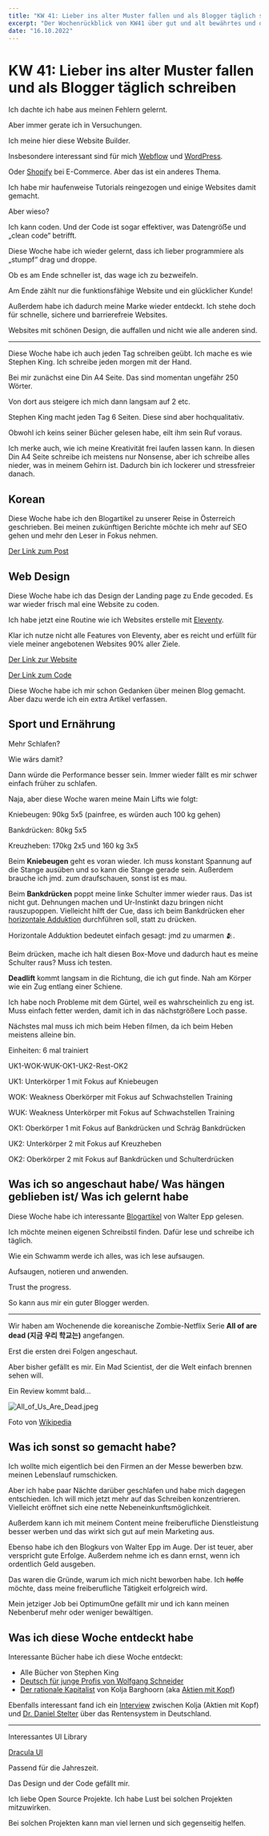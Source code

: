 ```yaml
---
title: "KW 41: Lieber ins alter Muster fallen und als Blogger täglich schreiben"
excerpt: "Der Wochenrückblick von KW41 über gut und alt bewährtes und das tägliche Schreiben"
date: "16.10.2022"
---
```


# KW 41: Lieber ins alter Muster fallen und als Blogger täglich schreiben

Ich dachte ich habe aus meinen Fehlern gelernt.

Aber immer gerate ich in Versuchungen. 

Ich meine hier diese Website Builder.

Insbesondere interessant sind für mich [Webflow](https://webflow.com/) und [WordPress](https://wordpress.com/de/). 

Oder [Shopify](https://www.shopify.com/de) bei E-Commerce. Aber das ist ein anderes Thema. 

Ich habe mir haufenweise Tutorials reingezogen und einige Websites damit gemacht. 

Aber wieso?

Ich kann coden. Und der Code ist sogar effektiver, was Datengröẞe und „clean code“ betrifft. 

Diese Woche habe ich wieder gelernt, dass ich lieber programmiere als „stumpf“ drag und droppe. 

Ob es am Ende schneller ist, das wage ich zu bezweifeln. 

Am Ende zählt nur die funktionsfähige Website und ein glücklicher Kunde!

Außerdem habe ich dadurch meine Marke wieder entdeckt. Ich stehe doch für schnelle, sichere und barrierefreie Websites.

Websites mit schönen Design, die auffallen und nicht wie alle anderen sind.

---

Diese Woche habe ich auch jeden Tag schreiben geübt. Ich mache es wie Stephen King. Ich schreibe jeden morgen mit der Hand.

Bei mir zunächst eine Din A4 Seite. Das sind momentan ungefähr 250 Wörter.

Von dort aus steigere ich mich dann langsam auf 2 etc.

Stephen King macht jeden Tag 6 Seiten. Diese sind aber hochqualitativ. 

Obwohl ich keins seiner Bücher gelesen habe, eilt ihm sein Ruf voraus.

Ich merke auch, wie ich meine Kreativität frei laufen lassen kann. In diesen Din A4 Seite schreibe ich meistens nur Nonsense, aber ich schreibe alles nieder, was in meinem Gehirn ist. Dadurch bin ich lockerer und stressfreier danach. 

## Korean

Diese Woche habe ich den Blogartikel zu unserer Reise in Österreich geschrieben. Bei meinen zukünftigen Berichte möchte ich mehr auf SEO gehen und mehr den Leser in Fokus nehmen.

[Der Link zum Post](https://blog.naver.com/minhkhangtran/222901854202)

## Web Design

Diese Woche habe ich das Design der Landing page zu Ende gecoded. Es war wieder frisch mal eine Website zu coden. 

Ich habe jetzt eine Routine wie ich Websites erstelle mit [Eleventy](https://www.11ty.dev/). 

Klar ich nutze nicht alle Features von Eleventy, aber es reicht und erfüllt für viele meiner angebotenen Websites 90% aller Ziele.

[Der Link zur Website](https://undong.netlify.app/)

[Der Link zum Code](https://github.com/MinhKhangTran/11ty_undong_landing_page)

Diese Woche habe ich mir schon Gedanken über meinen Blog gemacht. Aber dazu werde ich ein extra Artikel verfassen.

## Sport und Ernährung

Mehr Schlafen?

Wie wärs damit?

Dann würde die Performance besser sein. Immer wieder fällt es mir schwer einfach früher zu schlafen. 

Naja, aber diese Woche waren meine Main Lifts wie folgt:

Kniebeugen: 90kg 5x5 (painfree, es würden auch 100 kg gehen)

Bankdrücken: 80kg 5x5

Kreuzheben: 170kg  2x5 und 160 kg 3x5 

Beim **Kniebeugen** geht es voran wieder. Ich muss konstant Spannung auf die Stange ausüben und so kann die Stange gerade sein. Außerdem brauche ich jmd. zum draufschauen, sonst ist es mau.

Beim **Bankdrücken** poppt meine linke Schulter immer wieder raus. Das ist nicht gut. Dehnungen machen und Ur-Instinkt dazu bringen nicht rauszupoppen. Vielleicht hilft der Cue, dass ich beim Bankdrücken eher [horizontale Adduktion](https://youtu.be/Swc-uFRkxjg?t=367) durchführen soll, statt zu drücken. 

Horizontale Adduktion bedeutet einfach gesagt: jmd zu umarmen 🫂.

Beim drücken, mache ich halt diesen Box-Move und dadurch haut es meine Schulter raus? Muss ich testen.

**Deadlift** kommt langsam in die Richtung, die ich gut finde. Nah am Körper wie ein Zug entlang einer Schiene.

Ich habe noch Probleme mit dem Gürtel, weil es wahrscheinlich zu eng ist. 
Muss einfach fetter werden, damit ich in das nächstgrößere Loch passe.

Nächstes mal muss ich mich beim Heben filmen, da ich beim Heben meistens alleine bin.

Einheiten: 6 mal trainiert

UK1-WOK-WUK-OK1-UK2-Rest-OK2

UK1: Unterkörper 1 mit Fokus auf Kniebeugen

WOK: Weakness Oberkörper mit Fokus auf Schwachstellen Training

WUK: Weakness Unterkörper mit Fokus auf Schwachstellen Training

OK1: Oberkörper 1 mit Fokus auf Bankdrücken und Schräg Bankdrücken

UK2: Unterkörper 2 mit Fokus auf Kreuzheben

OK2: Oberkörper 2 mit Fokus auf Bankdrücken und Schulterdrücken

## Was ich so angeschaut habe/ Was hängen geblieben ist/ Was ich gelernt habe

Diese Woche habe ich interessante [Blogartikel](https://www.schreibsuchti.de/best-of/) von Walter Epp gelesen.

Ich möchte meinen eigenen Schreibstil finden. Dafür lese und schreibe ich täglich.

Wie ein Schwamm werde ich alles, was ich lese aufsaugen.

Aufsaugen, notieren und anwenden.

Trust the progress.

So kann aus mir ein guter Blogger werden.

---

Wir haben am Wochenende die koreanische Zombie-Netflix Serie **All of are dead (지금 우리 학교는)** angefangen.

Erst die ersten drei Folgen angeschaut.

Aber bisher gefällt es mir. Ein Mad Scientist, der die Welt einfach brennen sehen will.

Ein Review kommt bald… 

![All_of_Us_Are_Dead.jpeg](/images/posts/kw41/all-of-us-are-dead.jpeg)

Foto von <a target="_blank" rel="noopener noreferrer" href="https://en.wikipedia.org/wiki/All_of_Us_Are_Dead">Wikipedia</a>

## Was ich sonst so gemacht habe?

Ich wollte mich eigentlich bei den Firmen an der Messe bewerben bzw. meinen Lebenslauf rumschicken.

Aber ich habe paar Nächte darüber geschlafen und habe mich dagegen entschieden. Ich will mich jetzt mehr auf das Schreiben konzentrieren. Vielleicht eröffnet sich eine nette Nebeneinkunftsmöglichkeit.

Außerdem kann ich mit meinem Content meine freiberufliche Dienstleistung besser werben und das wirkt sich gut auf mein Marketing aus.

Ebenso habe ich den Blogkurs von Walter Epp im Auge. Der ist teuer, aber verspricht gute Erfolge. Außerdem nehme ich es dann ernst, wenn ich ordentlich Geld ausgeben.

Das waren die Gründe, warum ich mich nicht beworben habe. Ich ~~hoffe~~ möchte, dass meine freiberufliche Tätigkeit erfolgreich wird.

Mein jetziger Job bei OptimumOne gefällt mir und ich kann meinen Nebenberuf mehr oder weniger bewältigen. 

## Was ich diese Woche entdeckt habe

Interessante Bücher habe ich diese Woche entdeckt:

- Alle Bücher von Stephen King
- [Deutsch für junge Profis von Wolfgang Schneider](https://www.amazon.de/Deutsch-f%C3%BCr-junge-Profis-lebendig/dp/3499626292/ref=sr_1_1?keywords=deutsch+f%C3%BCr+junge+profis&qid=1665979598&qu=eyJxc2MiOiIxLjM5IiwicXNhIjoiMC43NiIsInFzcCI6IjAuODIifQ%3D%3D&s=books&sprefix=deutsch+f%C3%BCr+j%2Cstripbooks%2C138&sr=1-1)
- [Der rationale Kapitalist](https://www.amazon.de/rationale-Kapitalist-Arbeit-Aktien-Ausbildung-Reichtum-Freiheit/dp/1981127917/ref=rvi_sccl_4/258-4023247-3773452?pd_rd_w=6qnwP&content-id=amzn1.sym.22019d9a-e205-410a-b337-2be913e3a486&pf_rd_p=22019d9a-e205-410a-b337-2be913e3a486&pf_rd_r=G8JFPGNWMYYTMHHTBE2F&pd_rd_wg=rpQah&pd_rd_r=fac4cb5d-1fe0-4471-98c4-826971753c88&pd_rd_i=1981127917&psc=1) von Kolja Barghoorn (aka [Aktien mit Kopf](https://www.youtube.com/user/AktienMitKopf))

Ebenfalls interessant fand ich ein [Interview](https://www.youtube.com/watch?v=RIXbdOcE5Pw) zwischen Kolja (Aktien mit Kopf) und [Dr. Daniel Stelter](https://think-beyondtheobvious.com/) über das Rentensystem in Deutschland.

---

Interessantes UI Library

[Dracula UI](https://ui.draculatheme.com/)

Passend für die Jahreszeit.

Das Design und der Code gefällt mir. 

Ich liebe Open Source Projekte. Ich habe Lust bei solchen Projekten mitzuwirken.

Bei solchen Projekten kann man viel lernen und sich gegenseitig helfen.
